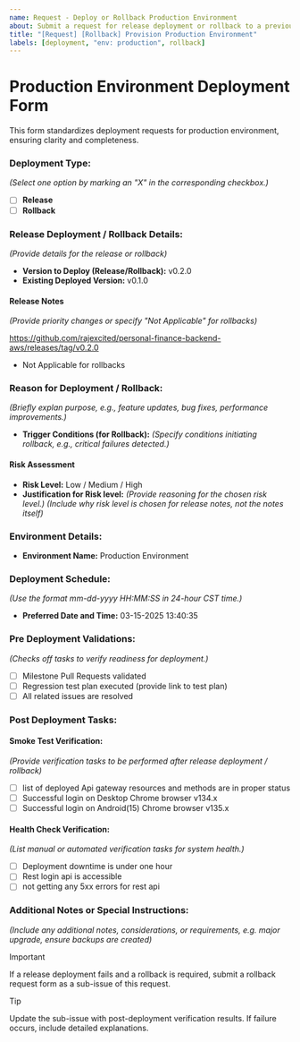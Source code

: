 ```yaml
---
name: Request - Deploy or Rollback Production Environment
about: Submit a request for release deployment or rollback to a previous version in the production environment.
title: "[Request] [Rollback] Provision Production Environment"
labels: [deployment, "env: production", rollback]
---
```


# Production Environment Deployment Form

This form standardizes deployment requests for production environment, ensuring clarity and completeness.

### Deployment Type:

_(Select one option by marking an "X" in the corresponding checkbox.)_

- [ ] **Release**
- [ ] **Rollback**

### Release Deployment / Rollback Details:

_(Provide details for the release or rollback)_

- **Version to Deploy (Release/Rollback):** v0.2.0 <!-- Specify the version for release or rollback deployment. -->
- **Existing Deployed Version:** v0.1.0 <!-- Indicate the current production version. -->

#### Release Notes

_(Provide priority changes or specify "Not Applicable" for rollbacks)_

https://github.com/rajexcited/personal-finance-backend-aws/releases/tag/v0.2.0 <!--  tag version  -->

- Not Applicable for rollbacks

### Reason for Deployment / Rollback:

_(Briefly explan purpose, e.g., feature updates, bug fixes, performance improvements.)_

- **Trigger Conditions (for Rollback):** _(Specify conditions initiating rollback, e.g., critical failures detected.)_
<!--  Remove this trigger conditions item if rollback is selected  -->

#### Risk Assessment

- **Risk Level:** Low / Medium / High
- **Justification for Risk level:** _(Provide reasoning for the chosen risk level.)_
  _(Include why risk level is chosen for release notes, not the notes itself)_

### Environment Details:

- **Environment Name:** Production Environment

### Deployment Schedule:

_(Use the format mm-dd-yyyy HH:MM:SS in 24-hour CST time.)_

- **Preferred Date and Time:** 03-15-2025 13:40:35

### Pre Deployment Validations:

_(Checks off tasks to verify readiness for deployment.)_

- [ ] Milestone Pull Requests validated
- [ ] Regression test plan executed (provide link to test plan)
- [ ] All related issues are resolved

### Post Deployment Tasks:

#### Smoke Test Verification:

_(Provide verification tasks to be performed after release deployment / rollback)_

- [ ] list of deployed Api gateway resources and methods are in proper status
- [ ] Successful login on Desktop Chrome browser v134.x
- [ ] Successful login on Android(15) Chrome browser v135.x

#### Health Check Verification:

_(List manual or automated verification tasks for system health.)_

- [ ] Deployment downtime is under one hour
- [ ] Rest login api is accessible
- [ ] not getting any 5xx errors for rest api

### Additional Notes or Special Instructions:

_(Include any additional notes, considerations, or requirements, e.g. major upgrade, ensure backups are created)_

> [!IMPORTANT]  
> If a release deployment fails and a rollback is required, submit a rollback request form as a sub-issue of this request.

> [!TIP]  
> Update the sub-issue with post-deployment verification results. If failure occurs, include detailed explanations.
